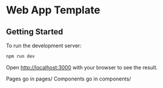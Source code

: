 # Web App Template

## Getting Started

To run the development server:

```bash
npm run dev
```

Open [http://localhost:3000](http://localhost:3000) with your browser to see the result.

Pages go in pages/
Components go in components/
